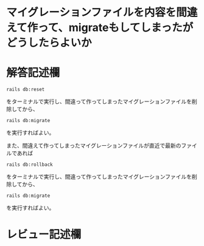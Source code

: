 # マイグレーションファイルを内容を間違えて作って、migrateもしてしまったがどうしたらよいか
# 解答記述欄
```
rails db:reset
```

をターミナルで実行し、間違って作ってしまったマイグレーションファイルを削除してから、

```
rails db:migrate
```
を実行すればよい。

また、間違えて作ってしまったマイグレーションファイルが直近で最新のファイルであれば

```
rails db:rollback
```
をターミナルで実行し、間違って作ってしまったマイグレーションファイルを削除してから、

```
rails db:migrate
```
を実行すればよい。






# レビュー記述欄